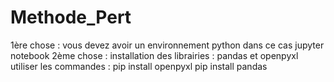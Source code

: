 # Methode_Pert
1ère chose : vous devez avoir un environnement python dans ce cas jupyter notebook
2ème chose : installation des librairies : pandas et openpyxl
utiliser les commandes : 
pip install openpyxl
pip install pandas
